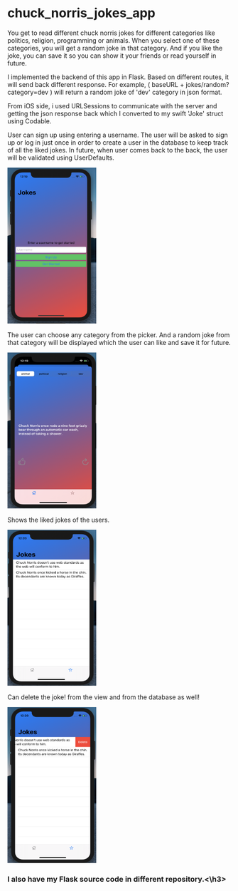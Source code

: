 # chuck_norris_jokes_app

You get to read different chuck norris jokes for different categories like politics, religion, programming or animals. When you select one of these categories, you will get a random joke in that category. And if you like the joke, you can save it so you can show it your friends or read yourself in future.
  
  
  I implemented the backend of this app in Flask. Based on different routes, it will send back different response. For example, ( baseURL + jokes/random?category=dev ) will return a random joke of 'dev' category in json format. 
  
  
   From iOS side, i used URLSessions to communicate with the server and getting the json response back which I converted to my swift 'Joke' struct using Codable.

<p>User can sign up using entering a username. The user will be asked to sign up or log in just once in order to create a user in the database to keep track of all the liked jokes. In future, when user comes back to the back, the user will be validated using UserDefaults.</p>

<img src="images/sign_up.png" height=350, width=200>

<p>The user can choose any category from the picker. And a random joke from that category will be displayed which the user can like and save it for future.</p>

<img src="images/home.png" height=350, width=200>

<p>Shows the liked jokes of the users.</p>

<img src="images/liked.png" height=350, width=200>

<p>Can delete the joke! from the view and from the database as well!</p>

<img src="images/delete_liked.png" height=350, width=200>

<h3>I also have my Flask source code in different repository.<\h3>


